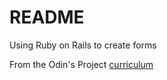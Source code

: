 # README

Using Ruby on Rails to create forms

From the Odin's Project [curriculum](https://www.theodinproject.com/courses/ruby-on-rails/lessons/forms?ref=lnav)
